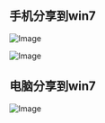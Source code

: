 ##  手机分享到win7

![Image](https://github.com/user-attachments/assets/14aeea51-f0e5-4234-bcda-3cd356bc20c7)


![Image](https://github.com/user-attachments/assets/b3300310-8b2d-4722-9df3-31dfffc00d3f)

##  电脑分享到win7

![Image](https://github.com/user-attachments/assets/9888ab8c-59a0-41b5-98c0-57e7d7f3b8f9)

